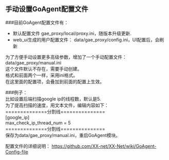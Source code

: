 ## 手动设置GoAgent配置文件   
  
###目前GoAgent配置文件有：  
+ 默认配置文件 gae_proxy/local/proxy.ini，随版本升级更新.  
+ web_ui生成的用户配置文件： data/gae_proxy/config.ini，UI配置后，会刷新  
  
为了方便手动设置更多高级参数，增加了一个手动配置文件：  
data/gae_proxy/manual.ini  
  这个文件默认不存在，需要手动创建。  
  格式和前面两个一样，采用ini格式。  
  在这里面的配置项，会叠加到前面的配置上生效。  
  
###例子：  
比如设置后端扫描google ip的线程数，默认是5.  
为了提高扫描的速度，用文本文件，编辑内容如下：  
==============分割线===============      
    [google_ip]  
    max_check_ip_thread_num = 5  
==============分割线===============   
保存为data/gae_proxy/manual.ini，重启GoAgent模块。  

配置文件的详细说明：
https://github.com/XX-net/XX-Net/wiki/GoAgent-Config-file